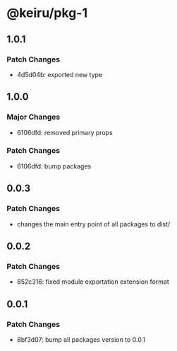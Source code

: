 # @keiru/pkg-1

## 1.0.1

### Patch Changes

- 4d5d04b: exported new type

## 1.0.0

### Major Changes

- 6106dfd: removed primary props

### Patch Changes

- 6106dfd: bump packages

## 0.0.3

### Patch Changes

- changes the main entry point of all packages to dist/

## 0.0.2

### Patch Changes

- 852c316: fixed module exportation extension format

## 0.0.1

### Patch Changes

- 8bf3d07: bump all packages version to 0.0.1
